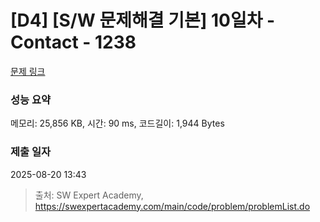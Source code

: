 # [D4] [S/W 문제해결 기본] 10일차 - Contact - 1238 

[문제 링크](https://swexpertacademy.com/main/code/problem/problemDetail.do?contestProbId=AV15B1cKAKwCFAYD) 

### 성능 요약

메모리: 25,856 KB, 시간: 90 ms, 코드길이: 1,944 Bytes

### 제출 일자

2025-08-20 13:43



> 출처: SW Expert Academy, https://swexpertacademy.com/main/code/problem/problemList.do